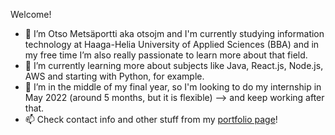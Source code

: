 Welcome!

- 👋 I’m Otso Metsäportti aka otsojm and I'm currently studying information technology at Haaga-Helia University of Applied Sciences (BBA) and 
      in my free time I’m also really passionate to learn more about that field.
- 🌱 I’m currently learning more about subjects like Java, React.js, Node.js, AWS and starting with Python, for example.
- 💞️ I’m in the middle of my final year, so I'm looking to do my internship in May 2022 (around 5 months, but it is flexible) --> and keep working after that.
- 📫 Check contact info and other stuff from my [portfolio page](https://otsojm.github.io/otsojm-Portfolio/)!

<!---
otsojm/otsojm is a ✨ special ✨ repository because its `README.md` (this file) appears on your GitHub profile.
You can click the Preview link to take a look at your changes.
--->
